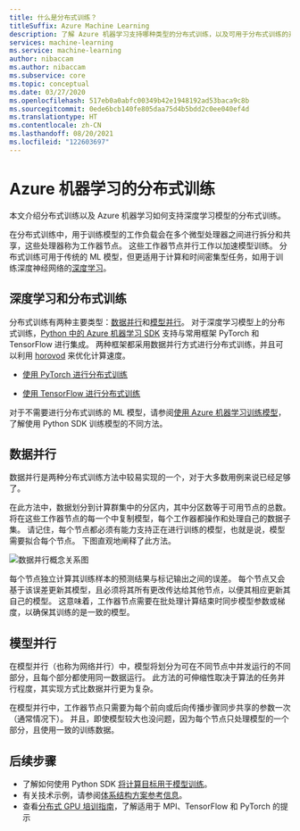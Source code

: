 ```yaml
---
title: 什么是分布式训练？
titleSuffix: Azure Machine Learning
description: 了解 Azure 机器学习支持哪种类型的分布式训练，以及可用于分布式训练的开源框架集成。
services: machine-learning
ms.service: machine-learning
author: nibaccam
ms.author: nibaccam
ms.subservice: core
ms.topic: conceptual
ms.date: 03/27/2020
ms.openlocfilehash: 517eb0a0abfc00349b42e1948192ad53baca9c8b
ms.sourcegitcommit: 0ede6bcb140fe805daa75d4b5bdd2c0ee040ef4d
ms.translationtype: HT
ms.contentlocale: zh-CN
ms.lasthandoff: 08/20/2021
ms.locfileid: "122603697"
---
```

# <a name="distributed-training-with-azure-machine-learning"></a>Azure 机器学习的分布式训练

本文介绍分布式训练以及 Azure 机器学习如何支持深度学习模型的分布式训练。 

在分布式训练中，用于训练模型的工作负载会在多个微型处理器之间进行拆分和共享，这些处理器称为工作器节点。 这些工作器节点并行工作以加速模型训练。 分布式训练可用于传统的 ML 模型，但更适用于计算和时间密集型任务，如用于训练深度神经网络的[深度学习](concept-deep-learning-vs-machine-learning.md)。 

## <a name="deep-learning-and-distributed-training"></a>深度学习和分布式训练 

分布式训练有两种主要类型：[数据并行](#data-parallelism)和[模型并行](#model-parallelism)。 对于深度学习模型上的分布式训练，[Python 中的 Azure 机器学习 SDK](/python/api/overview/azure/ml/intro) 支持与常用框架 PyTorch 和 TensorFlow 进行集成。 两种框架都采用数据并行方式进行分布式训练，并且可以利用 [horovod](https://horovod.readthedocs.io/en/latest/summary_include.html) 来优化计算速度。


* [使用 PyTorch 进行分布式训练](how-to-train-distributed-gpu.md#pytorch)

* [使用 TensorFlow 进行分布式训练](how-to-train-distributed-gpu.md#tensorflow)

对于不需要进行分布式训练的 ML 模型，请参阅[使用 Azure 机器学习训练模型](concept-train-machine-learning-model.md#python-sdk)，了解使用 Python SDK 训练模型的不同方法。

## <a name="data-parallelism"></a>数据并行

数据并行是两种分布式训练方法中较易实现的一个，对于大多数用例来说已经足够了。

在此方法中，数据划分到计算群集中的分区内，其中分区数等于可用节点的总数。 将在这些工作器节点的每一个中复制模型，每个工作器都操作和处理自己的数据子集。 请记住，每个节点都必须有能力支持正在进行训练的模型，也就是说，模型需要拟合每个节点。 下图直观地阐释了此方法。

![数据并行概念关系图](./media/concept-distributed-training/distributed-training.svg)

每个节点独立计算其训练样本的预测结果与标记输出之间的误差。 每个节点又会基于该误差更新其模型，且必须将其所有更改传达给其他节点，以便其相应更新其自己的模型。 这意味着，工作器节点需要在批处理计算结束时同步模型参数或梯度，以确保其训练的是一致的模型。 

## <a name="model-parallelism"></a>模型并行

在模型并行（也称为网络并行）中，模型将划分为可在不同节点中并发运行的不同部分，且每个部分都使用同一数据运行。 此方法的可伸缩性取决于算法的任务并行程度，其实现方式比数据并行更为复杂。 

在模型并行中，工作器节点只需要为每个前向或后向传播步骤同步共享的参数一次（通常情况下）。 并且，即使模型较大也没问题，因为每个节点只处理模型的一个部分，且使用一致的训练数据。

## <a name="next-steps"></a>后续步骤

* 了解如何使用 Python SDK [将计算目标用于模型训练](how-to-set-up-training-targets.md)。
* 有关技术示例，请参阅[体系结构方案参考信息](/azure/architecture/reference-architectures/ai/training-deep-learning)。
* 查看[分布式 GPU 培训指南](how-to-train-distributed-gpu.md)，了解适用于 MPI、TensorFlow 和 PyTorch 的提示 